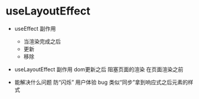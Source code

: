 # useLayoutEffect

- useEffect
  副作用 
  - 当渲染完成之后
  - 更新
  - 移除

- useLayoutEffect
  副作用
  dom更新之后
  阻塞页面的渲染
  在页面渲染之前

- 能解决什么问题
  防“闪烁” 用户体验 bug 
  类似“同步”拿到响应式之后元素的样式